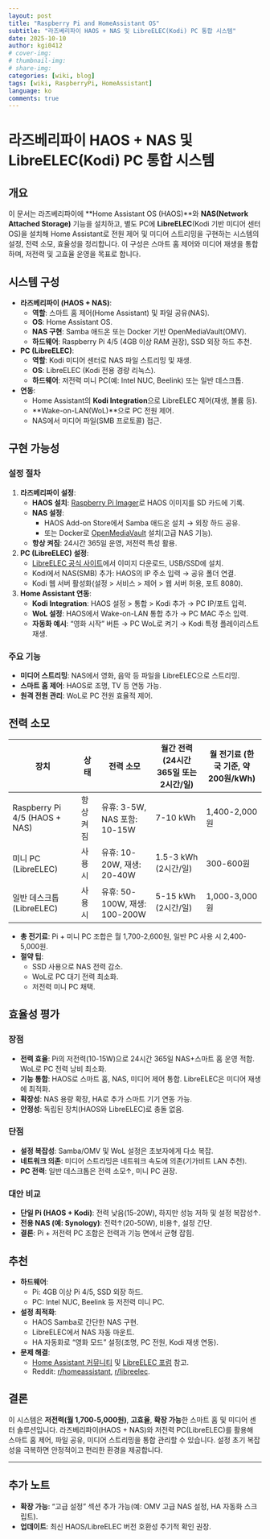 ```yaml
---
layout: post
title: "Raspberry Pi and HomeAssistant OS"
subtitle: "라즈베리파이 HAOS + NAS 및 LibreELEC(Kodi) PC 통합 시스템"
date: 2025-10-10
author: kgi0412
# cover-img:
# thumbnail-img:
# share-img:
categories: [wiki, blog]
tags: [wiki, RaspberryPi, HomeAssistant]
language: ko
comments: true
---
```


# 라즈베리파이 HAOS + NAS 및 LibreELEC(Kodi) PC 통합 시스템

## 개요
이 문서는 라즈베리파이에 **Home Assistant OS (HAOS)**와 **NAS(Network Attached Storage)** 기능을 설치하고, 별도 PC에 **LibreELEC**(Kodi 기반 미디어 센터 OS)을 설치해 Home Assistant로 전원 제어 및 미디어 스트리밍을 구현하는 시스템의 설정, 전력 소모, 효율성을 정리합니다. 이 구성은 스마트 홈 제어와 미디어 재생을 통합하며, 저전력 및 고효율 운영을 목표로 합니다.

## 시스템 구성
- **라즈베리파이 (HAOS + NAS)**:
  - **역할**: 스마트 홈 제어(Home Assistant) 및 파일 공유(NAS).
  - **OS**: Home Assistant OS.
  - **NAS 구현**: Samba 애드온 또는 Docker 기반 OpenMediaVault(OMV).
  - **하드웨어**: Raspberry Pi 4/5 (4GB 이상 RAM 권장), SSD 외장 하드 추천.
- **PC (LibreELEC)**:
  - **역할**: Kodi 미디어 센터로 NAS 파일 스트리밍 및 재생.
  - **OS**: LibreELEC (Kodi 전용 경량 리눅스).
  - **하드웨어**: 저전력 미니 PC(예: Intel NUC, Beelink) 또는 일반 데스크톱.
- **연동**:
  - Home Assistant의 **Kodi Integration**으로 LibreELEC 제어(재생, 볼륨 등).
  - **Wake-on-LAN(WoL)**으로 PC 전원 제어.
  - NAS에서 미디어 파일(SMB 프로토콜) 접근.

## 구현 가능성
### 설정 절차
1. **라즈베리파이 설정**:
   - **HAOS 설치**: [Raspberry Pi Imager](https://www.raspberrypi.com/software/)로 HAOS 이미지를 SD 카드에 기록.
   - **NAS 설정**:
     - HAOS Add-on Store에서 Samba 애드온 설치 → 외장 하드 공유.
     - 또는 Docker로 [OpenMediaVault](https://www.openmediavault.org/) 설치(고급 NAS 기능).
   - **항상 켜짐**: 24시간 365일 운영, 저전력 특성 활용.
2. **PC (LibreELEC) 설정**:
   - [LibreELEC 공식 사이트](https://libreelec.tv/)에서 이미지 다운로드, USB/SSD에 설치.
   - Kodi에서 NAS(SMB) 추가: HAOS의 IP 주소 입력 → 공유 폴더 연결.
   - Kodi 웹 서버 활성화(설정 > 서비스 > 제어 > 웹 서버 허용, 포트 8080).
3. **Home Assistant 연동**:
   - **Kodi Integration**: HAOS 설정 > 통합 > Kodi 추가 → PC IP/포트 입력.
   - **WoL 설정**: HAOS에서 Wake-on-LAN 통합 추가 → PC MAC 주소 입력.
   - **자동화 예시**: “영화 시작” 버튼 → PC WoL로 켜기 → Kodi 특정 플레이리스트 재생.

### 주요 기능
- **미디어 스트리밍**: NAS에서 영화, 음악 등 파일을 LibreELEC으로 스트리밍.
- **스마트 홈 제어**: HAOS로 조명, TV 등 연동 가능.
- **원격 전원 관리**: WoL로 PC 전원 효율적 제어.

## 전력 소모
| 장치 | 상태 | 전력 소모 | 월간 전력 (24시간 365일 또는 2시간/일) | 월 전기료 (한국 기준, 약 200원/kWh) |
|------|------|-----------|---------------------------------------|-------------------------------------|
| Raspberry Pi 4/5 (HAOS + NAS) | 항상 켜짐 | 유휴: 3-5W, NAS 포함: 10-15W | 7-10 kWh | 1,400-2,000원 |
| 미니 PC (LibreELEC) | 사용 시 | 유휴: 10-20W, 재생: 20-40W | 1.5-3 kWh (2시간/일) | 300-600원 |
| 일반 데스크톱 (LibreELEC) | 사용 시 | 유휴: 50-100W, 재생: 100-200W | 5-15 kWh (2시간/일) | 1,000-3,000원 |

- **총 전기료**: Pi + 미니 PC 조합은 월 1,700-2,600원, 일반 PC 사용 시 2,400-5,000원.
- **절약 팁**:
  - SSD 사용으로 NAS 전력 감소.
  - WoL로 PC 대기 전력 최소화.
  - 저전력 미니 PC 채택.

## 효율성 평가
### 장점
- **전력 효율**: Pi의 저전력(10-15W)으로 24시간 365일 NAS+스마트 홈 운영 적합. WoL로 PC 전력 낭비 최소화.
- **기능 통합**: HAOS로 스마트 홈, NAS, 미디어 제어 통합. LibreELEC은 미디어 재생에 최적화.
- **확장성**: NAS 용량 확장, HA로 추가 스마트 기기 연동 가능.
- **안정성**: 독립된 장치(HAOS와 LibreELEC)로 충돌 없음.

### 단점
- **설정 복잡성**: Samba/OMV 및 WoL 설정은 초보자에게 다소 복잡.
- **네트워크 의존**: 미디어 스트리밍은 네트워크 속도에 의존(기가비트 LAN 추천).
- **PC 전력**: 일반 데스크톱은 전력 소모↑, 미니 PC 권장.

### 대안 비교
- **단일 Pi (HAOS + Kodi)**: 전력 낮음(15-20W), 하지만 성능 저하 및 설정 복잡성↑.
- **전용 NAS (예: Synology)**: 전력↑(20-50W), 비용↑, 설정 간단.
- **결론**: Pi + 저전력 PC 조합은 전력과 기능 면에서 균형 잡힘.

## 추천
- **하드웨어**:
  - Pi: 4GB 이상 Pi 4/5, SSD 외장 하드.
  - PC: Intel NUC, Beelink 등 저전력 미니 PC.
- **설정 최적화**:
  - HAOS Samba로 간단한 NAS 구현.
  - LibreELEC에서 NAS 자동 마운트.
  - HA 자동화로 “영화 모드” 설정(조명, PC 전원, Kodi 재생 연동).
- **문제 해결**:
  - [Home Assistant 커뮤니티](https://community.home-assistant.io/) 및 [LibreELEC 포럼](https://forum.libreelec.tv/) 참고.
  - Reddit: [r/homeassistant](https://www.reddit.com/r/homeassistant/), [r/libreelec](https://www.reddit.com/r/libreelec/).

## 결론
이 시스템은 **저전력(월 1,700-5,000원)**, **고효율**, **확장 가능**한 스마트 홈 및 미디어 센터 솔루션입니다. 라즈베리파이(HAOS + NAS)와 저전력 PC(LibreELEC)를 활용해 스마트 홈 제어, 파일 공유, 미디어 스트리밍을 통합 관리할 수 있습니다. 설정 초기 복잡성을 극복하면 안정적이고 편리한 환경을 제공합니다.

---

## 추가 노트
- **확장 가능**: “고급 설정” 섹션 추가 가능(예: OMV 고급 NAS 설정, HA 자동화 스크립트).
- **업데이트**: 최신 HAOS/LibreELEC 버전 호환성 주기적 확인 권장.